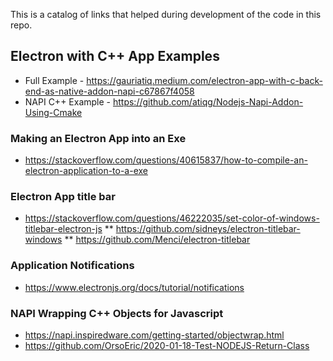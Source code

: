 This is a catalog of links that helped during development of the code in this repo.

## Electron with C++ App Examples

* Full Example - https://gauriatiq.medium.com/electron-app-with-c-back-end-as-native-addon-napi-c67867f4058
* NAPI C++ Example - https://github.com/atiqg/Nodejs-Napi-Addon-Using-Cmake

### Making an Electron App into an Exe

* https://stackoverflow.com/questions/40615837/how-to-compile-an-electron-application-to-a-exe

### Electron App title bar

* https://stackoverflow.com/questions/46222035/set-color-of-windows-titlebar-electron-js
** https://github.com/sidneys/electron-titlebar-windows
** https://github.com/Menci/electron-titlebar

### Application Notifications

* https://www.electronjs.org/docs/tutorial/notifications

### NAPI Wrapping C++ Objects for Javascript

* https://napi.inspiredware.com/getting-started/objectwrap.html
* https://github.com/OrsoEric/2020-01-18-Test-NODEJS-Return-Class